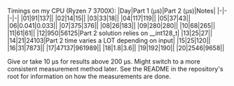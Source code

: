 Timings on my CPU (Ryzen 7 3700X): 
|Day|Part 1 (μs)|Part 2 (μs)|Notes|
|-|-|-|-|
|01|91|137||
|02|14|15||
|03|33|18||
|04|117|119||
|05|37|43||
|06|0.041|0.033||
|07|375|376||
|08|26|183||
|09|280|280||
|10|68|265||
|11|61|61||
|12|950|56125|Part 2 solution relies on __int128_t|
|13|25|27||
|14|21|24103|Part 2 time varies a LOT depending on input|
|15|25|120||
|16|31|7873||
|17|47137|961989||
|18|1.8|3.6||
|19|192|190||
|20|2546|9658||

Give or take 10 μs for results above 200 μs. Might switch to a more consistent measurement method later.
See the README in the repository's root for information on how the measurements are done.